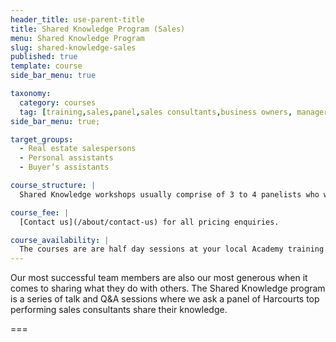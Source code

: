 ```yaml
---
header_title: use-parent-title
title: Shared Knowledge Program (Sales)
menu: Shared Knowledge Program
slug: shared-knowledge-sales
published: true
template: course
side_bar_menu: true

taxonomy:
  category: courses
  tag: [training,sales,panel,sales consultants,business owners, managers]
side_bar_menu: true;

target_groups:
  - Real estate salespersons
  - Personal assistants
  - Buyer’s assistants

course_structure: |
  Shared Knowledge workshops usually comprise of 3 to 4 panelists who will each speak briefly before the facilitator opens up to questions from the floor.

course_fee: |
  [Contact us](/about/contact-us) for all pricing enquiries.

course_availability: |
  The courses are are half day sessions at your local Academy training room but can be held off-site at a hired venue when attendee registrations are high.
---
```


Our most successful team members are also our most generous when it comes to sharing what they do with others. The Shared Knowledge program is a series of talk and Q&A sessions where we ask a panel of Harcourts top performing sales consultants share their knowledge.

===
